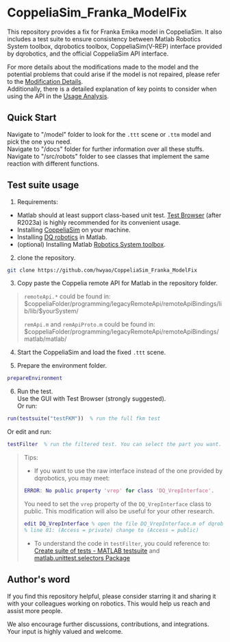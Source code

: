 # CoppeliaSim_Franka_ModelFix

This repository provides a fix for Franka Emika model in CoppeliaSim. It also includes a test suite to ensure consistency between Matlab Robotics System toolbox, dqrobotics toolbox, CoppeliaSim(V-REP) interface provided by dqrobotics, and the official CoppeliaSim API interface.

For more details about the modifications made to the model and the potential problems that could arise if the model is not repaired, please refer to the [Modification Details](https://github.com/hwyao/CoppeliaSim_Franka_ModelFix/blob/main/docs/modification_details.md).    
Additionally, there is a detailed explanation of key points to consider when using the API in the [Usage Analysis](https://github.com/hwyao/CoppeliaSim_Franka_ModelFix/blob/main/docs/usage_analysis.md).

## Quick Start

Navigate to "/model" folder to look for the `.ttt` scene or `.ttm` model and pick the one you need.   
Navigate to "/docs" folder for further information over all these stuffs.    
Navigate to "/src/robots" folder to see classes that implement the same reaction with different functions. 

## Test suite usage

1. Requirements:
- Matlab should at least support class-based unit test. [Test Browser](https://www.mathworks.com/help/matlab/matlab_prog/run-tests-using-test-browser.html) (after R2023a) is highly recommended for its convenient usage.
- Installing [CoppeliaSim](https://coppeliarobotics.com/downloads) on your machine.
- Installing [DQ robotics](https://github.com/dqrobotics/matlab) in Matlab.
- (optional) Installing Matlab [Robotics System toolbox](https://ww2.mathworks.cn/help/robotics/index.html?s_tid=CRUX_lftnav). 

2. clone the repository.
```bash
git clone https://github.com/hwyao/CoppeliaSim_Franka_ModelFix
```

3. Copy paste the Coppelia remote API for Matlab in the repository folder.
> `remoteApi.*` could be found in:     
> \$coppeliaFolder/programming/legacyRemoteApi/remoteApiBindings/lib/lib/\$yourSystem/
> 
> `remApi.m` and `remApiProto.m` could be found in:     
> \$coppeliaFolder/programming/legacyRemoteApi/remoteApiBindings/matlab/matlab/

4. Start the CoppeliaSim and load the fixed `.ttt` scene.

5. Prepare the environment folder.
```matlab
prepareEnvironment
```

6. Run the test.     
Use the GUI with Test Browser (strongly suggested).     
Or run:
```matlab
run(testsuite("testFKM"))  % run the full fkm test
```
Or edit and run:
```matlab
testFilter  % run the filtered test. You can select the part you want.
```
> Tips:    
> - If you want to use the raw interface instead of the one provided by dqrobotics, you may meet:
> ```matlab
> ERROR: No public property 'vrep' for class 'DQ_VrepInterface'.
> ```
>  You need to set the `vrep` property of the `DQ_VrepInterface` class to public. This modification will also be useful for your other research. 
> ```matlab
> edit DQ_VrepInterface % open the file DQ_VrepInterface.m of dqrobotics toolbox
> % line 81: (Access = private) change to (Access = public)
> ```
> - To understand the code in `testFilter`, you could reference to: [Create suite of tests - MATLAB testsuite](https://www.mathworks.com/help/matlab/ref/testsuite.html) and [matlab.unittest.selectors Package](https://www.mathworks.com/help/matlab/ref/matlab.unittest.selectors-package.html)

## Author's word

If you find this repository helpful, please consider starring it and sharing it with your colleagues working on robotics. This would help us reach and assist more people.

We also encourage further discussions, contributions, and integrations. Your input is highly valued and welcome. 